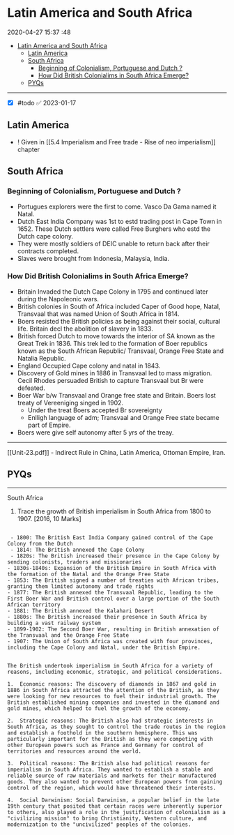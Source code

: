 # Latin America and South Africa

2020-04-27 15:37 :48

- [Latin America and South Africa](#latin-america-and-south-africa)
	- [Latin America](#latin-america)
	- [South Africa](#south-africa)
		- [Beginning of Colonialism, Portuguese and Dutch ?](#beginning-of-colonialism-portuguese-and-dutch-)
		- [How Did British Colonialims in South Africa Emerge?](#how-did-british-colonialims-in-south-africa-emerge)
	- [PYQs](#pyqs)

---

- [x] #todo ✅ 2023-01-17

## Latin America

- ! Given in [[5.4 Imperialism and Free trade - Rise of neo imperialism]] chapter

## South Africa

### Beginning of Colonialism, Portuguese and Dutch ?

- Portugues explorers were the first to come. Vasco Da Gama named it Natal.
- Dutch East India Company was 1st to estd trading post in Cape Town in 1652. These Dutch settlers were called Free Burghers who estd the Dutch cape colony.
- They were mostly soldiers of DEIC unable to return back after their contracts completed.
- Slaves were brought from Indonesia, Malaysia, India.

### How Did British Colonialims in South Africa Emerge?

- Britain Invaded the Dutch Cape Colony in 1795 and continued later during the Napoleonic wars.
- British colonies in South of Africa included Caper of Good hope, Natal, Transvaal that was named Union of South Africa in 1814.
- Boers resisted the British policies as being against their social, cultural life. Britain decl the abolition of slavery in 1833.
- British forced Dutch to move towards the interior of SA known as the Great Trek in 1836. This trek led to the formation of Boer republics known as the South African Republic/ Transvaal, Orange Free State and Natalia Republic.
- England Occupied Cape colony and natal in 1843.
- Discovery of Gold mines in 1886 in Transvaal led to mass migration. Cecil Rhodes persuaded British to capture Transvaal but Br were defeated.
- Boer War b/w Transvaal and Orange free state and Britain. Boers lost treaty of Vereeniging singed in 1902.
	- Under the treat Boers accepted Br sovereignty
	- Enlligh language of adm; Transvaal and Orange Free state became part of Empire.
- Boers were give self autonomy after 5 yrs of the treay.

---

[[Unit-23.pdf]] - Indirect Rule in China, Latin America, Ottoman Empire, Iran.

## PYQs

---

South Africa

1. Trace the growth of British imperialism in South Africa from 1800 to 1907. [2016, 10 Marks]

```ad-info

 - 1800: The British East India Company gained control of the Cape Colony from the Dutch 
 - 1814: The British annexed the Cape Colony 
 - 1820s: The British increased their presence in the Cape Colony by sending colonists, traders and missionaries  
- 1830s-1840s: Expansion of the British Empire in South Africa with the formation of the Natal and the Orange Free State 
- 1853: The British signed a number of treaties with African tribes, granting them limited autonomy and trade rights 
- 1877: The British annexed the Transvaal Republic, leading to the First Boer War and British control over a large portion of the South African territory 
- 1881: The British annexed the Kalahari Desert 
- 1880s: The British increased their presence in South Africa by building a vast railway system 
- 1899-1902: The Second Boer War, resulting in British annexation of the Transvaal and the Orange Free State 
- 1907: The Union of South Africa was created with four provinces, including the Cape Colony and Natal, under the British Empire.

```

```ad-Answer

The British undertook imperialism in South Africa for a variety of reasons, including economic, strategic, and political considerations.

1.  Economic reasons: The discovery of diamonds in 1867 and gold in 1886 in South Africa attracted the attention of the British, as they were looking for new resources to fuel their industrial growth. The British established mining companies and invested in the diamond and gold mines, which helped to fuel the growth of the economy.
    
2.  Strategic reasons: The British also had strategic interests in South Africa, as they sought to control the trade routes in the region and establish a foothold in the southern hemisphere. This was particularly important for the British as they were competing with other European powers such as France and Germany for control of territories and resources around the world.
    
3.  Political reasons: The British also had political reasons for imperialism in South Africa. They wanted to establish a stable and reliable source of raw materials and markets for their manufactured goods. They also wanted to prevent other European powers from gaining control of the region, which would have threatened their interests.
    
4.  Social Darwinism: Social Darwinism, a popular belief in the late 19th century that posited that certain races were inherently superior to others, also played a role in the justification of colonialism as a "civilizing mission" to bring Christianity, Western culture, and modernization to the "uncivilized" peoples of the colonies.

```
